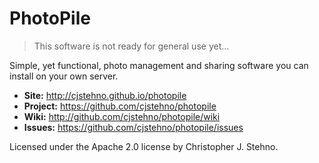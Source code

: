 # PhotoPile

> This software is not ready for general use yet...

Simple, yet functional, photo management and sharing software you can install on your own server.

* **Site:** http://cjstehno.github.io/photopile
* **Project:** https://github.com/cjstehno/photopile
* **Wiki:** http://github.com/cjstehno/photopile/wiki
* **Issues:** https://github.com/cjstehno/photopile/issues

Licensed under the Apache 2.0 license by Christopher J. Stehno.
